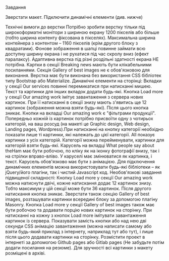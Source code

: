 Завдання

Зверстати макет. Підключити динамічні елементи (див. нижче)

Технічні вимоги до верстки
Потрібно зробити верстку тільки під широкоформатні монітори з шириною екрану 1200 пікселів або більше (тобто ширина контенту фіксована в пікселях). Максимальна ширина контейнера з контентом – 1160 пікселів (крім другого блоку з квадратами).
Фонове зображення в шапці повинне займати всю доступну ширину екрана і не рухатися під час скролу вниз (ефект паралаксу).
Адаптивна верстка під різні роздільні здатності екрана НЕ потрібна.
Картки в секції Breaking news мають бути клікабельними посиланнями.
Секція Gallery of best images не є обов'язковою для виконання.
Верстка має бути виконана без використання CSS бібліотек типу Bootstrap або Materialize.
Динамічні елементи на сторінці:
Вкладки у секції Our services повинні перемикатися при натисканні мишею. Текст та картинки для інших вкладок додати будь-які.
Кнопка Load more у секції Our amazing work імітує завантаження з сервера нових картинок. При її натисканні в секції знизу мають з'явитись ще 12 картинок (зображення можна взяти будь-які). Після цього кнопка зникає.
Кнопки на вкладці Our amazing work є "фільтрами продукції". Попередньо кожній із картинок потрібно присвоїти одну з чотирьох категорій, на ваш розсуд (на макеті це Graphic design, Web design, Landing pages, Wordpress).При натисканні на кнопку категорії необхідно показати лише ті картинки, які належать до цієї категорії. All показує картинки з усіх категорій. Категорії можна перейменувати, картинки для категорій взяти будь-які.
Карусель на вкладці What people say about theHam має бути робочою, по кліку як на іконку фотографії внизу, так і на стрілки вправо-вліво. У каруселі має змінюватися як картинка, і текст. Карусель обов'язково має бути з анімацією.
Для підключення динамічних елементів можна використовувати будь-які бібліотеки – як jQuery/його плагіни, так і чистий Javascript код.
Необов'язкові завдання підвищеної складності:
Кнопку Load more у секції Our amazing work можна натиснути двічі, кожне натискання додає 12 картинок знизу. Тобто максимум у цій секції може бути 36 картинок. Після другого натискання кнопка зникає.
Зверстати також секцію Gallery of best images, розташувати картинки всередині блоку за допомогою плагіну Masonry.
Кнопка Load more у секції Gallery of best images також має бути робочою та додавати порцію нових картинок на сторінку.
При натисканні на кожну з кнопок Load more імітувати завантаження картинок із сервера. Показувати замість кнопки або над нею дві секунди CSS анімацію завантаження (можна написати самому або взяти будь-який приклад з інтернету, наприклад тут або тут), і лише після цього додавати картинки на сторінку.
Розмістити проект в інтернеті за допомогою Github pages або Gitlab pages (Не забудьте потім додати посилання на резюме).
Для зручності всі картинки з макету розміщені в архіві.